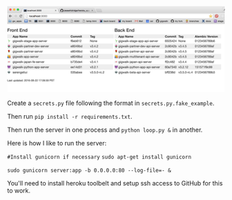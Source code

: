 ![Screenshot](/screenshot.png?raw=true "Screenshot")

Create a `secrets.py` file following the format in `secrets.py.fake_example`.

Then run `pip install -r requirements.txt`.

Then run the server in one process and `python loop.py &` in another.

Here is how I like to run the server:

`#Install gunicorn if necessary`
`sudo apt-get install gunicorn`

`sudo gunicorn server:app -b 0.0.0.0:80 --log-file=- &`


You'll need to install heroku toolbelt and setup ssh access to GitHub for this to work.
